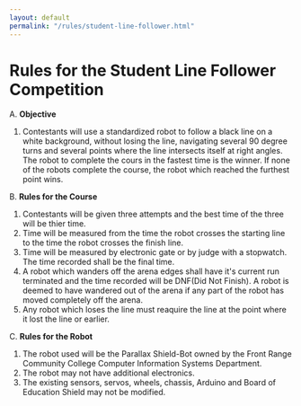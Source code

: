 ```yaml
---
layout: default
permalink: "/rules/student-line-follower.html"
---
```


# Rules for the Student Line Follower Competition

A. **Objective**

1. Contestants will use a standardized robot to follow a black line on a white background, without losing the line, navigating several 90 degree turns and several points where the line intersects itself at right angles.  The robot to complete the cours in the fastest time is the winner.  If none of the robots complete the course, the robot which reached the furthest point wins.

B. **Rules for the Course**

1. Contestants will be given three attempts and the best time of the three will be thier time.
2. Time will be measured from the time the robot crosses the starting line to the time the robot crosses the finish line.
3. Time will be measured by electronic gate or by judge with a stopwatch.  The time recorded shall be the final time.
4. A robot which wanders off the arena edges shall have it's current run terminated and the time recorded will be DNF(Did Not Finish).  A robot is deemed to have wandered out of the arena if any part of the robot has moved completely off the arena.
5. Any robot which loses the line must reaquire the line at the point where it lost the line or earlier.

C. **Rules for the Robot**

1. The robot used will be the Parallax Shield-Bot owned by the Front Range Community College Computer Information Systems Department.
2. The robot may not have additional electronics.
3. The existing sensors, servos, wheels, chassis, Arduino and Board of Education Shield may not be modified.